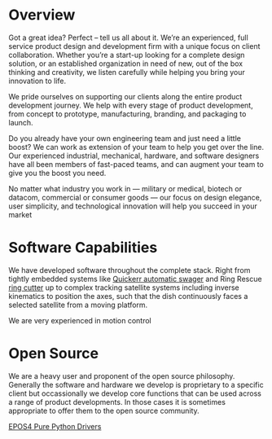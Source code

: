 # Overview
Got a great idea? Perfect – tell us all about it. We’re an experienced, full service product design and development firm with a unique focus on client collaboration. Whether you’re a start-up looking for a complete design solution, or an established organization in need of new, out of the box thinking and creativity, we listen carefully while helping you bring your innovation to life.

We pride ourselves on supporting our clients along the entire product development journey. We help with every stage of product development, from concept to prototype, manufacturing, branding, and packaging to launch.

Do you already have your own engineering team and just need a little boost? We can work as extension of your team to help you get over the line. Our experienced industrial, mechanical, hardware, and software designers have all been members of fast-paced teams, and can augment your team to give you the boost you need.

No matter what industry you work in — military or medical, biotech or datacom, commercial or consumer goods — our focus on design elegance, user simplicity, and technological innovation will help you succeed in your market

# Software Capabilities
We have developed software throughout the complete stack. Right from tightly embedded systems like [Quickerr automatic swager](https://quickerrsystems.com/) and Ring Rescue [ring cutter](https://www.ringrescue.com/) up to complex tracking satellite systems including inverse kinematics to position the axes, such that the dish continuously faces a selected satellite from a moving platform.

We are very experienced in motion control
# Open Source
We are a heavy user and proponent of the open source philosophy. Generally the software and hardware we develop is proprietary to a specific client but occassionally we develop core functions that can be used across a range of product developments. In those cases it is sometimes appropriate to offer them to the open source community.

[EPOS4 Pure Python Drivers](https://github.com/jarraneil/maxon-python)

<!--

**Here are some ideas to get you started:**

🙋‍♀️ A short introduction - what is your organization all about?
🌈 Contribution guidelines - how can the community get involved?
👩‍💻 Useful resources - where can the community find your docs? Is there anything else the community should know?
🍿 Fun facts - what does your team eat for breakfast?
🧙 Remember, you can do mighty things with the power of [Markdown](https://docs.github.com/github/writing-on-github/getting-started-with-writing-and-formatting-on-github/basic-writing-and-formatting-syntax)
-->
